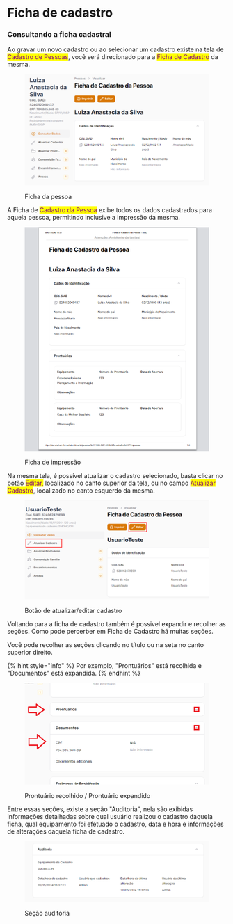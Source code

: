 # Ficha de cadastro

### Consultando a ficha cadastral

Ao gravar um novo cadastro ou ao selecionar um cadastro existe na tela de <mark style="color:purple;">Cadastro de Pessoas</mark>, você será direcionado para a <mark style="color:purple;">Ficha de Cadastro</mark> da mesma.

<figure><img src="../.gitbook/assets/image (8) (1) (1) (1) (1) (1).png" alt=""><figcaption><p>Ficha da pessoa</p></figcaption></figure>

A Ficha de <mark style="color:purple;">Cadastro da Pessoa</mark> exibe todos os dados cadastrados para aquela pessoa, permitindo inclusive a impressão da mesma.

<figure><img src="../.gitbook/assets/image (2) (1) (1) (1) (1) (1) (1) (1) (1) (1) (1) (1) (1) (1) (1) (1) (1) (1) (1).png" alt=""><figcaption><p>Ficha de impressão</p></figcaption></figure>



Na mesma tela, é possível atualizar o cadastro selecionado, basta clicar no botão <mark style="color:purple;">Editar,</mark> localizado no canto superior da tela, ou no campo <mark style="color:purple;">Atualizar Cadastro</mark>, localizado no canto esquerdo da mesma.



<figure><img src="../.gitbook/assets/image (42).png" alt=""><figcaption><p>Botão de atualizar/editar cadastro</p></figcaption></figure>

Voltando para a ficha de cadastro também é possivel expandir e recolher as seções. Como pode percerber em Ficha de Cadastro há muitas seções.&#x20;

Você pode recolher as seções clicando no título ou na seta no canto superior direito.&#x20;

{% hint style="info" %}
Por exemplo, "Prontuários" está recolhida e "Documentos" está expandida.
{% endhint %}

<figure><img src="../.gitbook/assets/image (1) (1) (1) (1) (1) (1) (1) (1) (1) (1) (1) (1) (1) (1) (1) (1) (1) (1).png" alt=""><figcaption><p>Prontuário recolhido / Prontuário expandido</p></figcaption></figure>



Entre essas seções, existe a seção "Auditoria", nela são exibidas informações detalhadas sobre qual usuário realizou o cadastro daquela ficha, qual equipamento foi efetuado o cadastro, data e hora  e informações de alterações daquela ficha de cadastro.

<figure><img src="../.gitbook/assets/image (4) (1) (1) (1) (1) (1) (1) (1) (1) (1) (1) (1).png" alt=""><figcaption><p>Seção auditoria</p></figcaption></figure>
